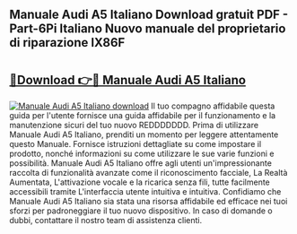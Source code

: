 ## Manuale Audi A5 Italiano Download gratuit PDF - Part-6Pi Italiano Nuovo manuale del proprietario di riparazione lX86F

# <h2><a href="http://dfgh8f4.blite.top/?on=Manuale+Audi+A5+Italiano">🔗Download 👉🔴 Manuale Audi A5 Italiano</a></h2>

[![Manuale Audi A5 Italiano download](https://i.imgur.com/lujVjoI.png)](http://dfgh8f4.blite.top/?on=Manuale+Audi+A5+Italiano)
Il tuo compagno affidabile questa guida per l'utente fornisce una guida affidabile per il funzionamento e la manutenzione sicuri del tuo nuovo REDDDDDDD. Prima di utilizzare Manuale Audi A5 Italiano, prenditi un momento per leggere attentamente questo Manuale. Fornisce istruzioni dettagliate su come impostare il prodotto, nonché informazioni su come utilizzare le sue varie funzioni e possibilità. Manuale Audi A5 Italiano offre agli utenti un'impressionante raccolta di funzionalità avanzate come il riconoscimento facciale, La Realtà Aumentata, L'attivazione vocale e la ricarica senza fili, tutte facilmente accessibili tramite L'interfaccia utente intuitiva e intuitiva. Confidiamo che Manuale Audi A5 Italiano sia stata una risorsa affidabile ed efficace nei tuoi sforzi per padroneggiare il tuo nuovo dispositivo. In caso di domande o dubbi, contattare il nostro team di assistenza clienti.
